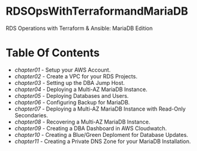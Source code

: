 # RDSOpsWithTerraformandMariaDB
RDS Operations with Terraform & Ansible: MariaDB Edition

# Table Of Contents

* *chapter01* - Setup your AWS Account.
* *chapter02* - Create a VPC for your RDS Projects.
* *chapter03* - Setting up the DBA Jump Host.
* *chapter04* - Deploying a Multi-AZ MariaDB Instance.
* *chapter05* - Deploying Databases and Users.
* *chapter06* - Configuring Backup for MariaDB.
* *chapter07* - Deploying a Multi-AZ MariaDB Instance with Read-Only Secondaries.
* *chapter08* - Recovering a Multi-AZ MariaDB Instance.
* *chapter09* - Creating a DBA Dashboard in AWS Cloudwatch.
* *chapter10* - Creating a Blue/Green Deploment for Database Updates.
* *chapter11* - Creating a Private DNS Zone for your MariaDB Installation.
